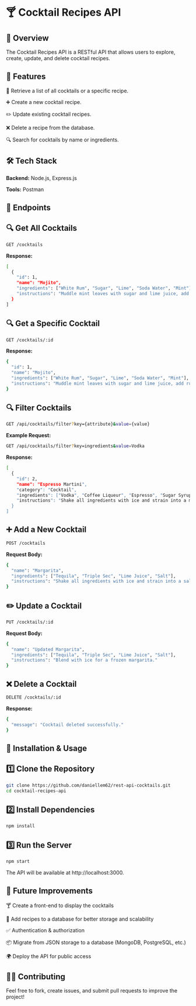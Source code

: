 # 🍸 Cocktail Recipes API

## 📌 Overview

The Cocktail Recipes API is a RESTful API that allows users to explore, create, update, and delete cocktail recipes. 

## 🚀 Features

📖 Retrieve a list of all cocktails or a specific recipe.

➕ Create a new cocktail recipe.

✏️ Update existing cocktail recipes.

❌ Delete a recipe from the database.

🔍 Search for cocktails by name or ingredients.

## 🛠️ Tech Stack

**Backend:** Node.js, Express.js

**Tools:** Postman

## 📂 Endpoints

## 🔍 Get All Cocktails

```bash
GET /cocktails
```

**Response:**


```bash
[
  {
    "id": 1,
    "name": "Mojito",
    "ingredients": ["White Rum", "Sugar", "Lime", "Soda Water", "Mint"],
    "instructions": "Muddle mint leaves with sugar and lime juice, add rum, and top with soda water."
  }
]
```

## 🔍 Get a Specific Cocktail
```bash
GET /cocktails/:id
```

**Response:**
```bash
{
  "id": 1,
  "name": "Mojito",
  "ingredients": ["White Rum", "Sugar", "Lime", "Soda Water", "Mint"],
  "instructions": "Muddle mint leaves with sugar and lime juice, add rum, and top with soda water."
}
```

## 🔍 Filter Cocktails
```bash
GET /api/cocktails/filter?key={attribute}&value={value}
```
**Example Request:**
```bash
GET /api/cocktails/filter?key=ingredients&value=Vodka
```
**Response:**
```bash
[
  {
    "id": 2,
    "name": "Espresso Martini",
    "category": "Cocktail",
    "ingredients": ["Vodka", "Coffee Liqueur", "Espresso", "Sugar Syrup"],
    "instructions": "Shake all ingredients with ice and strain into a martini glass."
  }
]
```


## ➕ Add a New Cocktail
```bash
POST /cocktails
```
**Request Body:**
```bash
{
  "name": "Margarita",
  "ingredients": ["Tequila", "Triple Sec", "Lime Juice", "Salt"],
  "instructions": "Shake all ingredients with ice and strain into a salt-rimmed glass."
}
```

## ✏️ Update a Cocktail
```bash
PUT /cocktails/:id
```
**Request Body:**
```bash
{
  "name": "Updated Margarita",
  "ingredients": ["Tequila", "Triple Sec", "Lime Juice", "Salt"],
  "instructions": "Blend with ice for a frozen margarita."
}
```
## ❌ Delete a Cocktail
```bash
DELETE /cocktails/:id
```
**Response:**
```bash
{
  "message": "Cocktail deleted successfully."
}
```
## 🔧 Installation & Usage

## 1️⃣ Clone the Repository
```bash
git clone https://github.com/daniellem62/rest-api-cocktails.git
cd cocktail-recipes-api
```
## 2️⃣ Install Dependencies
```bash
npm install
```
## 3️⃣ Run the Server
```bash
npm start
```
The API will be available at http://localhost:3000.



## 📌 Future Improvements

🍸 Create a front-end to display the cocktails

📂 Add recipes to a database for better storage and scalability

✅ Authentication & authorization

📦 Migrate from JSON storage to a database (MongoDB, PostgreSQL, etc.)

🌍 Deploy the API for public access

## 👨‍💻 Contributing

Feel free to fork, create issues, and submit pull requests to improve the project!

